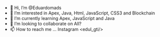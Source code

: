 - 👋 Hi, I’m @Eduardomads
- 👀 I’m interested in Apex, Java, Html, JavaScript, CSS3 and Blockchain
- 🌱 I’m currently learning Apex, JavaScript and Java
- 💞️ I’m looking to collaborate on All?
- 📫 How to reach me ... Instagram <edul_gti/>
